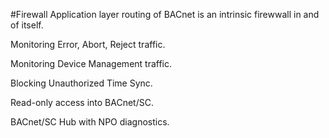 #Firewall
Application layer routing of BACnet is an intrinsic firewwall in and of itself. 

Monitoring Error, Abort, Reject traffic. 

Monitoring Device Management traffic. 

Blocking Unauthorized Time Sync. 

Read-only access into BACnet/SC. 

BACnet/SC Hub with NPO diagnostics.
